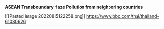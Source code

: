 **ASEAN Transboundary Haze Pollution from neighboring countries**

![[Pasted image 20220815122258.png]]
https://www.bbc.com/thai/thailand-61080626